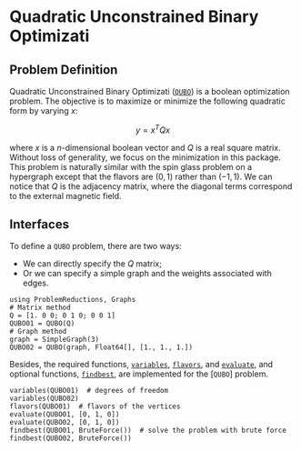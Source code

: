 # Quadratic Unconstrained Binary Optimizati

## Problem Definition
Quadratic Unconstrained Binary Optimizati ([`QUBO`](@ref)) is a boolean optimization problem. The objective is to maximize or minimize the following quadratic form by varying $x$:
```math
y = x^T Q x
```
where $x$ is a $n$-dimensional boolean vector and $Q$ is a real square matrix. Without loss of generality, we focus on the minimization in this package. This problem is naturally similar with the spin glass problem on a hypergraph except that the flavors are $(0, 1)$ rather than $(-1,1)$. We can notice that $Q$ is the adjacency matrix, where the diagonal terms correspond to the external magnetic field.

## Interfaces
To define a `QUBO` problem, there are two ways:
* We can directly specify the $Q$ matrix;
* Or we can specify a simple graph and the weights associated with edges.
```@repl QUBO
using ProblemReductions, Graphs
# Matrix method
Q = [1. 0 0; 0 1 0; 0 0 1]
QUBO01 = QUBO(Q)
# Graph method
graph = SimpleGraph(3)
QUBO02 = QUBO(graph, Float64[], [1., 1., 1.])
```

Besides, the required functions, [`variables`](@ref), [`flavors`](@ref), and [`evaluate`](@ref), and optional functions, [`findbest`](@ref), are implemented for the [`QUBO`] problem.
```@repl QUBO
variables(QUBO01)  # degrees of freedom
variables(QUBO02)
flavors(QUBO01)  # flavors of the vertices
evaluate(QUBO01, [0, 1, 0])
evaluate(QUBO02, [0, 1, 0]) 
findbest(QUBO01, BruteForce())  # solve the problem with brute force
findbest(QUBO02, BruteForce()) 
```